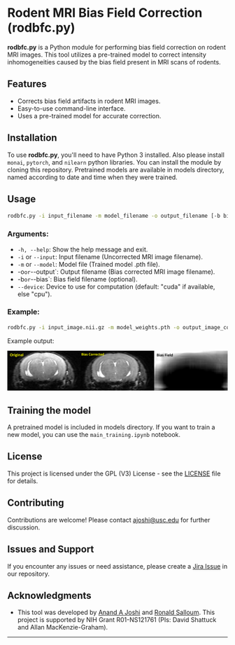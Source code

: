 # Rodent MRI Bias Field Correction (rodbfc.py)

**rodbfc.py** is a Python module for performing bias field correction on rodent MRI images. This tool utilizes a pre-trained model to correct intensity inhomogeneities caused by the bias field present in MRI scans of rodents.

## Features
- Corrects bias field artifacts in rodent MRI images.
- Easy-to-use command-line interface.
- Uses a pre-trained model for accurate correction.

## Installation
To use **rodbfc.py**, you'll need to have Python 3 installed. Also please install `monai`, `pytorch`, and `nilearn` python libraries. 
You can install the module by cloning this repository. Pretrained models are available in models directory, named according to date and time when they were trained.


## Usage
```bash
rodbfc.py -i input_filename -m model_filename -o output_filename [-b bias_filename] [--device DEVICE]
```

### Arguments:
- `-h, --help`: Show the help message and exit.
- `-i` or `--input`: Input filename (Uncorrected MRI image filename).
- `-m` or `--model`: Model file (Trained model .pth file).
- -o` or `--output`: Output filename (Bias corrected MRI image filename).
- -b` or `--bias`: Bias field filename (optional).
- `--device`: Device to use for computation (default: "cuda" if available, else "cpu").

### Example:
```bash
rodbfc.py -i input_image.nii.gz -m model_weights.pth -o output_image_corrected.nii.gz
```

Example output:

![rodbfc](images/pic2.png "example")


## Training the model
A pretrained model is included in models directory. If you want to train a new model, you can use the ```main_training.ipynb``` notebook. 


## License
This project is licensed under the GPL (V3) License - see the [LICENSE](LICENSE_GNU_v3.md) file for details.

## Contributing
Contributions are welcome! Please contact [ajoshi@usc.edu](mailto:ajoshi@usc.edu) for further discussion.

## Issues and Support
If you encounter any issues or need assistance, please create a [Jira Issue](https://bitbucket.org/brainsuite/rodbfc/jira) in our repository.

## Acknowledgments
- This tool was developed by [Anand A Joshi](ajoshi@usc.edu) and [Ronald Salloum](rsalloum@usc.edu). This project is supported by NIH Grant R01-NS121761 (PIs: David Shattuck and Allan MacKenzie-Graham).


---

